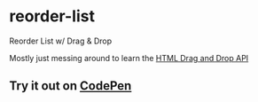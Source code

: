 # reorder-list
Reorder List w/ Drag & Drop

Mostly just messing around to learn the [HTML Drag and Drop API](https://developer.mozilla.org/en-US/docs/Web/API/HTML_Drag_and_Drop_API)

## Try it out on [CodePen](https://codepen.io/edlinkiii/full/oNajzQR)
